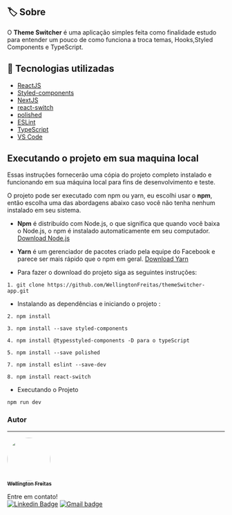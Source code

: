 ## 🏷️  Sobre


O **Theme Switcher** é uma aplicação simples feita como finalidade estudo para entender um pouco de  como funciona a troca temas, Hooks,Styled Components e TypeScript.


## 🚀 Tecnologias utilizadas
-   [ReactJS](https://reactjs.org/)
-   [Styled-components](https://www.styled-components.com/)
-   [NextJS](https://nextjs.org/)
-   [react-switch](https://www.npmjs.com/package/react-switch)
-   [polished](https://www.npmjs.com/package/polished)
-   [ESLint](https://eslint.org/)
-   [TypeScript](https://www.typescriptlang.org/)
-   [VS Code](https://code.visualstudio.com/)




  
## Executando o projeto em sua maquina local

  
Essas instruções fornecerão uma cópia do projeto completo instalado e funcionando em sua máquina local para fins de desenvolvimento e teste.

O projeto pode ser executado com npm ou yarn, eu escolhi usar o **npm**, então escolha uma das abordagens abaixo caso você não tenha nenhum instalado em seu sistema.

* **Npm** é distribuído com Node.js, o que significa que quando você baixa o Node.js, o npm é instalado automaticamente em seu computador. [Download Node.js](https://nodejs.org/en/download/)

* **Yarn** é um gerenciador de pacotes criado pela equipe do Facebook e parece ser mais rápido que o npm em geral.  [Download Yarn](https://yarnpkg.com/en/docs/install)


* Para fazer o download do projeto siga as seguintes instruções:

```
1. git clone https://github.com/WellingtonFreitas/themeSwitcher-app.git
```

* Instalando as dependências e iniciando o projeto :

```
2. npm install
```
```
3. npm install --save styled-components
```
```
4. npm install @typesstyled-components -D para o typeScript
```
```
5. npm install --save polished
```
```
7. npm install eslint --save-dev
```
```
8. npm install react-switch
```

* Executando o Projeto
```
npm run dev
```

### Autor
---
<a href="https://blog.rocketseat.com.br/author/thiago/">
 <img style="border-radius: 100%;" src=https://avatars.githubusercontent.com/u/72938207?s=400&u=9c4637de193798aec28c20978e83b0ff7f8b4f28&v=4" width="100px;" alt=""/>
 <br />
 <sub><b>Wellington Freitas</b></sub></a> <a> 


Entre em contato!
</br>
[![Linkedin Badge](https://img.shields.io/badge/-WellingtonFreitas-blue?style=flat-square&logo=Linkedin&logoColor=white&link=https://www.linkedin.com/in/isadora-rodrigues-stangarlin-48402b141/)](https://www.linkedin.com/in/wellington-freitas-43624283/) [![Gmail badge](https://img.shields.io/badge/-wellington.m.de.freitas-red?style=flat-square&logo=Gmail&logoColor=white&link=mailto:wellington.m.de.freitas@gmail.com)](mailto:wellington.m.de.freitas@gmail.com)


